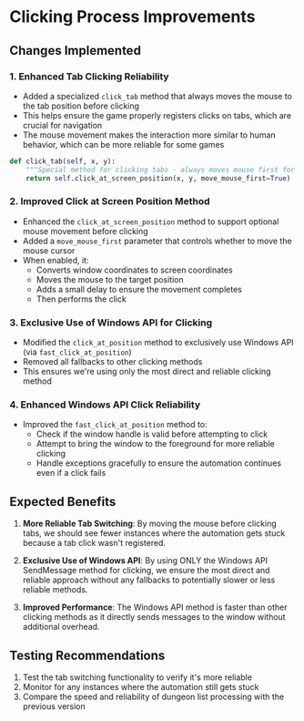# Clicking Process Improvements

## Changes Implemented

### 1. Enhanced Tab Clicking Reliability

- Added a specialized `click_tab` method that always moves the mouse to the tab position before clicking
- This helps ensure the game properly registers clicks on tabs, which are crucial for navigation
- The mouse movement makes the interaction more similar to human behavior, which can be more reliable for some games

```python
def click_tab(self, x, y):
    """Special method for clicking tabs - always moves mouse first for reliability"""
    return self.click_at_screen_position(x, y, move_mouse_first=True)
```

### 2. Improved Click at Screen Position Method

- Enhanced the `click_at_screen_position` method to support optional mouse movement before clicking
- Added a `move_mouse_first` parameter that controls whether to move the mouse cursor
- When enabled, it:
  - Converts window coordinates to screen coordinates
  - Moves the mouse to the target position
  - Adds a small delay to ensure the movement completes
  - Then performs the click

### 3. Exclusive Use of Windows API for Clicking

- Modified the `click_at_position` method to exclusively use Windows API (via `fast_click_at_position`)
- Removed all fallbacks to other clicking methods
- This ensures we're using only the most direct and reliable clicking method

### 4. Enhanced Windows API Click Reliability

- Improved the `fast_click_at_position` method to:
  - Check if the window handle is valid before attempting to click
  - Attempt to bring the window to the foreground for more reliable clicking
  - Handle exceptions gracefully to ensure the automation continues even if a click fails

## Expected Benefits

1. **More Reliable Tab Switching**: By moving the mouse before clicking tabs, we should see fewer instances where the automation gets stuck because a tab click wasn't registered.

2. **Exclusive Use of Windows API**: By using ONLY the Windows API SendMessage method for clicking, we ensure the most direct and reliable approach without any fallbacks to potentially slower or less reliable methods.

3. **Improved Performance**: The Windows API method is faster than other clicking methods as it directly sends messages to the window without additional overhead.

## Testing Recommendations

1. Test the tab switching functionality to verify it's more reliable
2. Monitor for any instances where the automation still gets stuck
3. Compare the speed and reliability of dungeon list processing with the previous version
